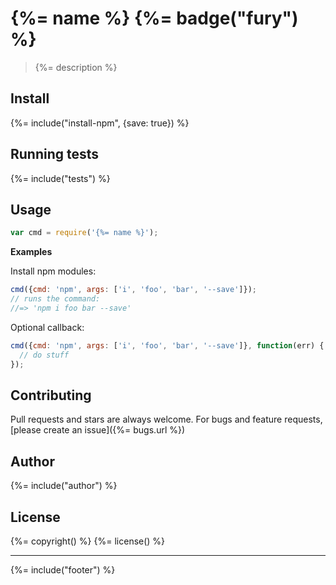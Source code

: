 # {%= name %} {%= badge("fury") %}

> {%= description %}

## Install
{%= include("install-npm", {save: true}) %}

## Running tests
{%= include("tests") %}

## Usage

```js
var cmd = require('{%= name %}');
```

**Examples**

Install npm modules:

```js
cmd({cmd: 'npm', args: ['i', 'foo', 'bar', '--save']});
// runs the command:
//=> 'npm i foo bar --save'
```

Optional callback:

```js
cmd({cmd: 'npm', args: ['i', 'foo', 'bar', '--save']}, function(err) {
  // do stuff
});
```

## Contributing
Pull requests and stars are always welcome. For bugs and feature requests, [please create an issue]({%= bugs.url %})

## Author
{%= include("author") %}

## License
{%= copyright() %}
{%= license() %}

***

{%= include("footer") %}
